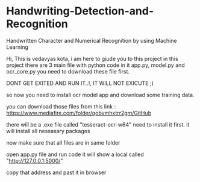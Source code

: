 # Handwriting-Detection-and-Recognition
Handwritten Character and Numerical Recognition by using Machine Learning 


Hi,
This is vedavyas kota, i am here to giude you to this project in this project there are 3 main file with python code in it app.py, model.py and ocr_core.py
you need to download these file first.

DONT GET EXITED AND RUN IT..!, IT WILL NOT EXICUTE ;)

so now you need to install ocr model app and download some training data.

you can download those files from this link : 
https://www.mediafire.com/folder/qobvmhxtrr2gm/GitHub


there will be a .exe file called "tesseract-ocr-w64" need to install it first.
 it will install all nessasary packages 

now make sure that all files are in same folder

open app.py file and run code
it will show a local called "http://127.0.0.1:5000/"

copy that address and past it in browser 
